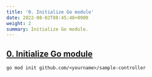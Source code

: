 ```yaml
---
title: '0. Initialize Go module'
date: 2022-08-02T08:45:48+0900
weight: 2
summary: Initialize Go module.
---
```


## [0. Initialize Go module](https://github.com/nakamasato/sample-controller/commit/ac0664cca46c8c7e073aba41d22b3aed9d7cccc3)

```
go mod init github.com/<yourname>/sample-controller
```
